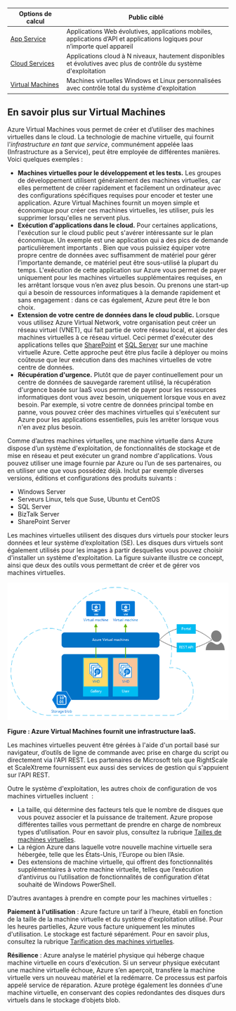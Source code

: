 | Options de calcul    |   Public   ciblé |
| ------------------ | --------   |
| [App Service](#tellmeas) | Applications Web évolutives, applications mobiles, applications d’API et applications logiques pour n’importe quel appareil |
| [Cloud Services](#tellmecs)   | Applications cloud à N niveaux, hautement disponibles et évolutives avec plus de contrôle du système d'exploitation |
| [Virtual Machines](#tellmevm) | Machines virtuelles Windows et Linux personnalisées avec contrôle total du système d'exploitation |

<a name="tellmevm"></a>
## En savoir plus sur Virtual Machines

Azure Virtual Machines vous permet de créer et d’utiliser des machines virtuelles dans le cloud. La technologie de machine virtuelle, qui fournit l'*infrastructure en tant que service*, communément appelée Iaas (Infrastructure as a Service), peut être employée de différentes manières. Voici quelques exemples :

- **Machines virtuelles pour le développement et les tests.** Les groupes de développement utilisent généralement des machines virtuelles, car elles permettent de créer rapidement et facilement un ordinateur avec des configurations spécifiques requises pour encoder et tester une application. Azure Virtual Machines fournit un moyen simple et économique pour créer ces machines virtuelles, les utiliser, puis les supprimer lorsqu'elles ne servent plus.
- **Exécution d'applications dans le cloud.** Pour certaines applications, l'exécution sur le cloud public peut s'avérer intéressante sur le plan économique. Un exemple est une application qui a des pics de demande particulièrement importants . Bien que vous puissiez équiper votre propre centre de données avec suffisamment de matériel pour gérer l’importante demande, ce matériel peut être sous-utilisé la plupart du temps. L'exécution de cette application sur Azure vous permet de payer uniquement pour les machines virtuelles supplémentaires requises, en les arrêtant lorsque vous n’en avez plus besoin. Ou prenons une start-up qui a besoin de ressources informatiques à la demande rapidement et sans engagement : dans ce cas également, Azure peut être le bon choix.
- **Extension de votre centre de données dans le cloud public.** Lorsque vous utilisez Azure Virtual Network, votre organisation peut créer un réseau virtuel (VNET), qui fait partie de votre réseau local, et ajouter des machines virtuelles à ce réseau virtuel. Ceci permet d'exécuter des applications telles que [SharePoint](virtual-machines-sharepoint-infrastructure-services.md) et [SQL Server](virtual-machines-sql-server-infrastructure-services.md) sur une machine virtuelle Azure. Cette approche peut être plus facile à déployer ou moins coûteuse que leur exécution dans des machines virtuelles de votre centre de données.   
- **Récupération d'urgence.** Plutôt que de payer continuellement pour un centre de données de sauvegarde rarement utilisé, la récupération d'urgence basée sur IaaS vous permet de payer pour les ressources informatiques dont vous avez besoin, uniquement lorsque vous en avez besoin. Par exemple, si votre centre de données principal tombe en panne, vous pouvez créer des machines virtuelles qui s'exécutent sur Azure pour les applications essentielles, puis les arrêter lorsque vous n'en avez plus besoin.

Comme d’autres machines virtuelles, une machine virtuelle dans Azure dispose d’un système d'exploitation, de fonctionnalités de stockage et de mise en réseau et peut exécuter un grand nombre d'applications. Vous pouvez utiliser une image fournie par Azure ou l’un de ses partenaires, ou en utiliser une que vous possédez déjà. Inclut par exemple diverses versions, éditions et configurations des produits suivants :
 
-	Windows Server 
-	Serveurs Linux, tels que Suse, Ubuntu et CentOS
-	SQL Server
-	BizTalk Server 
-	SharePoint Server

Les machines virtuelles utilisent des disques durs virtuels pour stocker leurs données et leur système d’exploitation (SE). Les disques durs virtuels sont également utilisés pour les images à partir desquelles vous pouvez choisir d'installer un système d'exploitation. La figure suivante illustre ce concept, ainsi que deux des outils vous permettant de créer et de gérer vos machines virtuelles.

<a name="fig_createvms"></a>
![vm_diagram](./media/virtual-machines-choose-me-content/diagram.png)

**Figure : Azure Virtual Machines fournit une infrastructure IaaS.**

Les machines virtuelles peuvent être gérées à l'aide d'un portail basé sur navigateur, d’outils de ligne de commande avec prise en charge du script ou directement via l'API REST. Les partenaires de Microsoft tels que RightScale et ScaleXtreme fournissent eux aussi des services de gestion qui s'appuient sur l'API REST.

Outre le système d'exploitation, les autres choix de configuration de vos machines virtuelles incluent  :

- La taille, qui détermine des facteurs tels que le nombre de disques que vous pouvez associer et la puissance de traitement. Azure propose différentes tailles vous permettant de prendre en charge de nombreux types d'utilisation. Pour en savoir plus, consultez la rubrique [Tailles de machines virtuelles](virtual-machines-size-specs.md).  
- La région Azure dans laquelle votre nouvelle machine virtuelle sera hébergée, telle que les États-Unis, l’Europe ou bien l’Asie. 
- Des extensions de machine virtuelle, qui offrent des fonctionnalités supplémentaires à votre machine virtuelle, telles que l’exécution d’antivirus ou l’utilisation de fonctionnalités de configuration d’état souhaité de Windows PowerShell.

D’autres avantages à prendre en compte pour les machines virtuelles :

**Paiement à l'utilisation** : Azure facture un tarif à l’heure, établi en fonction de la taille de la machine virtuelle et du système d'exploitation utilisé. Pour les heures partielles, Azure vous facture uniquement les minutes d'utilisation. Le stockage est facturé séparément. Pour en savoir plus, consultez la rubrique [Tarification des machines virtuelles](http://azure.microsoft.com/pricing/details/virtual-machines/).

**Résilience** : Azure analyse le matériel physique qui héberge chaque machine virtuelle en cours d'exécution. Si un serveur physique exécutant une machine virtuelle échoue, Azure s’en aperçoit, transfère la machine virtuelle vers un nouveau matériel et la redémarre. Ce processus est parfois appelé service de réparation. Azure protège également les données d'une machine virtuelle, en conservant des copies redondantes des disques durs virtuels dans le stockage d’objets blob.

<!----------HONumber=August15_HO6-->